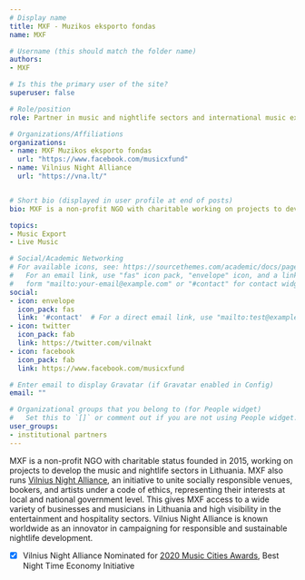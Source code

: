 ```yaml
---
# Display name
title: MXF - Muzikos eksporto fondas
name: MXF

# Username (this should match the folder name)
authors:
- MXF

# Is this the primary user of the site?
superuser: false

# Role/position
role: Partner in music and nightlife sectors and international music exchanges

# Organizations/Affiliations
organizations:
- name: MXF Muzikos eksporto fondas
  url: "https://www.facebook.com/musicxfund"
- name: Vilnius Night Alliance
  url: "https://vna.lt/"


# Short bio (displayed in user profile at end of posts)
bio: MXF is a non-profit NGO with charitable working on projects to develop the music and nightlife sectors in Lithuania and international music exchanges.

topics:
- Music Export
- Live Music

# Social/Academic Networking
# For available icons, see: https://sourcethemes.com/academic/docs/page-builder/#icons
#   For an email link, use "fas" icon pack, "envelope" icon, and a link in the
#   form "mailto:your-email@example.com" or "#contact" for contact widget.
social:
- icon: envelope
  icon_pack: fas
  link: '#contact'  # For a direct email link, use "mailto:test@example.org".
- icon: twitter
  icon_pack: fab
  link: https://twitter.com/vilnakt
- icon: facebook
  icon_pack: fab
  link: https://www.facebook.com/musicxfund

# Enter email to display Gravatar (if Gravatar enabled in Config)
email: ""

# Organizational groups that you belong to (for People widget)
#   Set this to `[]` or comment out if you are not using People widget.
user_groups:
- institutional partners
---
```


MXF is a non-profit NGO with charitable status founded in 2015, working on projects to develop the music and nightlife sectors in Lithuania. MXF also runs [Vilnius Night Alliance](https://vna.lt/), an initiative to unite socially responsible venues, bookers, and artists under a code of ethics, representing their interests at local and national government level. This gives MXF access to a wide variety of businesses and musicians in Lithuania and high visibility in the entertainment and hospitality sectors. Vilnius Night Alliance is known worldwide as an innovator in campaigning for responsible and sustainable nightlife development.

-[x] Vilnius Night Alliance Nominated for [2020 Music Cities Awards](https://www.musiccitiesevents.com/awards), Best Night Time Economy Initiative 
